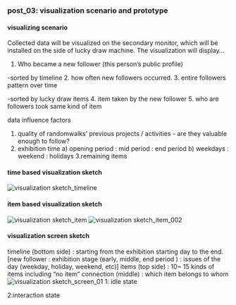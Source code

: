 ### post_03: visualization scenario and prototype

#### visualizing scenario
Collected data will be visualized on the secondary monitor, which will be installed on the side of lucky draw machine. The visualization will display…

1. Who became a new follower (this person’s public profile)

-sorted by timeline
2. how often new followers occurred.
3. entire followers pattern over time

-sorted by lucky draw items
4. item taken by the new follower
5. who are followers took same kind of item

data influence factors
1. quality of randomwalks’ previous projects / activities - are they valuable enough to follow?
2. exhibition time
a) opening period : mid period : end period 
b) weekdays : weekend : holidays
3.remaining items

#### time based visualization sketch
![visualization sketch_timeline]( https://raw.github.com/randomwalks/devart-template/master/project_images/visualization_wire_timeline.jpg "visualization sketch_timeline")

#### item based visualization sketch
![visualization sketch_item]( https://raw.github.com/randomwalks/devart-template/master/project_images/visualization_item_001.jpg "visualization sketch_item")
![visualization sketch_item_002](https://raw.github.com/randomwalks/devart-template/master/project_images/visualization_item_002.jpg "visualization sketch_item_002")

#### visualization screen sketch
timeline (bottom side) : starting from the exhibition starting day to the end.
[new follower : exhibition stage (early, middle, end period ) : issues of the day (weekday, holiday, weekend, etc)]
items (top side) : 10~ 15 kinds of items including “no item”
connection (middle) : which item belongs to whom
![visualization sketch_screen_01]( https://raw.github.com/randomwalks/devart-template/master/project_images/visualization_screen_001.jpg "visualization sketch_screen_01")
1: idle state

2:interaction state

